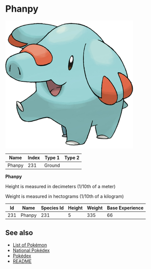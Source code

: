 # Phanpy


![Phanpy](images/231.png)

| **Name** | **Index** | **Type 1** | **Type 2** |
|----|----|----|----|
| Phanpy | 231 | Ground  |  |

**Phanpy** 


Height is measured in decimeters (1/10th of a meter)

Weight is measured in hectograms (1/10th of a kilogram)

| **Id** | **Name** | **Species Id** | **Height** | **Weight** | **Base Experience** |
|--------|----------|----------------|------------|------------|---------------------|
| 231 | Phanpy | 231 | 5 | 335 | 66 |


## See also

- [List of Pokémon](../pokemon.md)
- [National Pokédex](../national_pokedex.md)
- [Pokédex](../pokedex.md)
- [README](../README.md)
